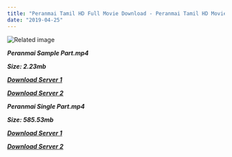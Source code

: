 ```yaml
---
title: "Peranmai Tamil HD Full Movie Download - Peranmai Tamil HD Movie Download"
date: "2019-04-25"
---
```


![Related image](https://image.tmdb.org/t/p/w500/rqIuSqaVzla1QBoNk3ZuTzMc1jY.jpg)

**_Peranmai Sample Part.mp4_**

**_Size: 2.23mb_**

**_[Download Server 1](http://b7.wetransfer.vip/files/Tamil{2c088f659142c0283fde3b45bf50b63be20aae7f704a2f0bf67686df6392cb2e}20Movies/Tamil{2c088f659142c0283fde3b45bf50b63be20aae7f704a2f0bf67686df6392cb2e}20Recent{2c088f659142c0283fde3b45bf50b63be20aae7f704a2f0bf67686df6392cb2e}20Movies/Peranmai{2c088f659142c0283fde3b45bf50b63be20aae7f704a2f0bf67686df6392cb2e}20(2009)/Peranmai/Peranmai{2c088f659142c0283fde3b45bf50b63be20aae7f704a2f0bf67686df6392cb2e}20(2009){2c088f659142c0283fde3b45bf50b63be20aae7f704a2f0bf67686df6392cb2e}20Sample{2c088f659142c0283fde3b45bf50b63be20aae7f704a2f0bf67686df6392cb2e}20(640x360).mp4)_**

**_[Download Server 2](http://b7.wetransfer.vip/files/Tamil{2c088f659142c0283fde3b45bf50b63be20aae7f704a2f0bf67686df6392cb2e}20Movies/Tamil{2c088f659142c0283fde3b45bf50b63be20aae7f704a2f0bf67686df6392cb2e}20Recent{2c088f659142c0283fde3b45bf50b63be20aae7f704a2f0bf67686df6392cb2e}20Movies/Peranmai{2c088f659142c0283fde3b45bf50b63be20aae7f704a2f0bf67686df6392cb2e}20(2009)/Peranmai/Peranmai{2c088f659142c0283fde3b45bf50b63be20aae7f704a2f0bf67686df6392cb2e}20(2009){2c088f659142c0283fde3b45bf50b63be20aae7f704a2f0bf67686df6392cb2e}20Sample{2c088f659142c0283fde3b45bf50b63be20aae7f704a2f0bf67686df6392cb2e}20(640x360).mp4)_**

**_Peranmai Single Part.mp4_**

**_Size: 585.53mb_**

**_[Download Server 1](http://b7.wetransfer.vip/files/Tamil{2c088f659142c0283fde3b45bf50b63be20aae7f704a2f0bf67686df6392cb2e}20Movies/Tamil{2c088f659142c0283fde3b45bf50b63be20aae7f704a2f0bf67686df6392cb2e}20Recent{2c088f659142c0283fde3b45bf50b63be20aae7f704a2f0bf67686df6392cb2e}20Movies/Peranmai{2c088f659142c0283fde3b45bf50b63be20aae7f704a2f0bf67686df6392cb2e}20(2009)/Peranmai/Peranmai{2c088f659142c0283fde3b45bf50b63be20aae7f704a2f0bf67686df6392cb2e}20(2009){2c088f659142c0283fde3b45bf50b63be20aae7f704a2f0bf67686df6392cb2e}20Single{2c088f659142c0283fde3b45bf50b63be20aae7f704a2f0bf67686df6392cb2e}20Part{2c088f659142c0283fde3b45bf50b63be20aae7f704a2f0bf67686df6392cb2e}20(640x360).mp4)_**

**_[Download Server 2](http://b7.wetransfer.vip/files/Tamil{2c088f659142c0283fde3b45bf50b63be20aae7f704a2f0bf67686df6392cb2e}20Movies/Tamil{2c088f659142c0283fde3b45bf50b63be20aae7f704a2f0bf67686df6392cb2e}20Recent{2c088f659142c0283fde3b45bf50b63be20aae7f704a2f0bf67686df6392cb2e}20Movies/Peranmai{2c088f659142c0283fde3b45bf50b63be20aae7f704a2f0bf67686df6392cb2e}20(2009)/Peranmai/Peranmai{2c088f659142c0283fde3b45bf50b63be20aae7f704a2f0bf67686df6392cb2e}20(2009){2c088f659142c0283fde3b45bf50b63be20aae7f704a2f0bf67686df6392cb2e}20Single{2c088f659142c0283fde3b45bf50b63be20aae7f704a2f0bf67686df6392cb2e}20Part{2c088f659142c0283fde3b45bf50b63be20aae7f704a2f0bf67686df6392cb2e}20(640x360).mp4)_**
